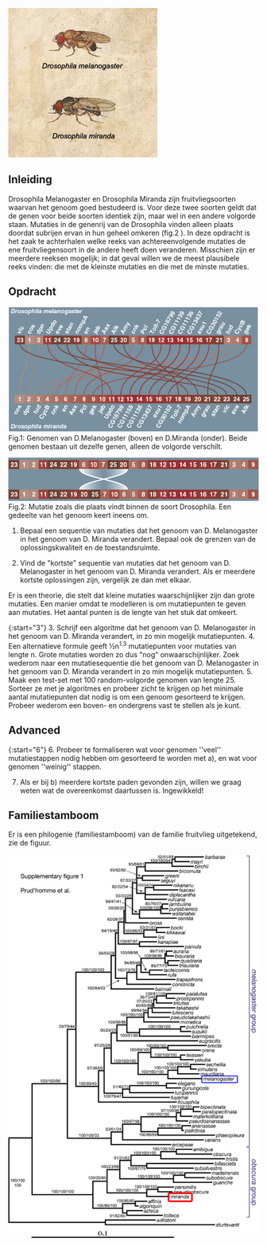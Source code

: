 ![](Fruitvliegen2.jpg)

## Inleiding

Drosophila Melanogaster en Drosophila Miranda zijn fruitvliegsoorten waarvan het genoom goed bestudeerd is. Voor deze twee soorten geldt dat de genen  voor beide soorten identiek zijn, maar wel in een andere volgorde staan. Mutaties in de genenrij van de Drosophila vinden alleen plaats doordat subrijen ervan in hun geheel omkeren (fig.2 ). In deze opdracht is het zaak te achterhalen welke reeks van achtereenvolgende mutaties de ene fruitvliegensoort in de andere heeft doen veranderen. Misschien zijn er meerdere reeksen mogelijk; in dat geval willen we de meest plausibele reeks vinden: die met de kleinste mutaties en die met de minste mutaties.

## Opdracht

![](tweegenomen.gif) Fig.1: Genomen van D.Melanogaster (boven) en D.Miranda (onder). Beide genomen bestaan uit dezelfe genen, alleen de volgorde verschilt.

![](mutatie.gif)Fig.2: Mutatie zoals die plaats vindt binnen de soort Drosophila. Een gedeelte van het genoom keert ineens om.

1. Bepaal een sequentie van mutaties dat het genoom van D. Melanogaster in het genoom van D. Miranda verandert. Bepaal ook de grenzen van de oplossingskwaliteit en de toestandsruimte.


2. Vind de "kortste" sequentie van mutaties dat het genoom van D. Melanogaster in het genoom van D. Miranda verandert. Als er meerdere kortste oplossingen zijn, vergelijk ze dan met elkaar.

Er is een theorie, die stelt dat kleine mutaties waarschijnlijker zijn dan grote mutaties. Een manier omdat te modelleren is om mutatiepunten te geven aan mutaties. Het aantal punten is de lengte van het stuk dat omkeert.

{:start="3"}
3. Schrijf een algoritme dat het genoom van D. Melanogaster in het genoom van D. Miranda verandert, in zo min mogelijk mutatiepunten.
4. Een alternatieve formule geeft ½n<sup>1.3</sup> mutatiepunten voor mutaties van lengte n. Grote mutaties worden zo dus "nog" onwaarschijnlijker. Zoek wederom naar een mutatiesequentie die het genoom van D. Melanogaster in het genoom van D. Miranda verandert in zo min mogelijk mutatiepunten.
5. Maak een test-set met 100 random-volgorde genomen van lengte 25. Sorteer ze met je algoritmes en probeer zicht te krijgen op het minimale aantal mutatiepunten dat nodig is om een genoom gesorteerd te krijgen. Probeer wederom een boven- en ondergrens vast te stellen als je kunt.
 
## Advanced

{:start="6"}
6. Probeer te formaliseren wat voor genomen ''veel'' mutatiestappen nodig hebben om gesorteerd te worden met a), en wat voor genomen ''weinig'' stappen.

7. Als er bij b) meerdere kortste paden gevonden zijn, willen we graag weten wat de overeenkomst daartussen is. Ingewikkeld! 

## Familiestamboom

Er is een philogenie (familiestamboom) van de familie fruitvlieg uitgetekend, zie de figuur. 

![](Philo.jpg)
